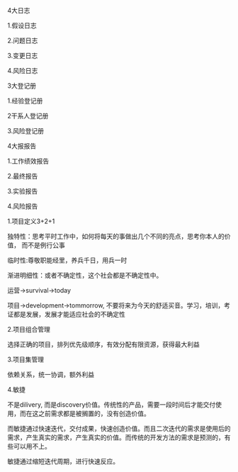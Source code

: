 4大日志

1.假设日志

2.问题日志

3.变更日志

4.风险日志

 

3大登记册

1.经验登记册

2干系人登记册

3.风险登记册

 

4大报报告

1.工作绩效报告

2.最终报告

3.实验报告

4.风险报告

 
1.项目定义3+2+1

独特性：思考平时工作中，如何将每天的事做出几个不同的亮点，思考你本人的价值， 而不是例行公事

临时性:尊敬职能经里，养兵千日，用兵一时

渐进明细性：或者不确定性，这个社会都是不确定性中。

运营->survival->today

项目->development->tommorrow, 不要将来为今天的舒适买音。学习，培训，考证都是发展，发展才能适应社会的不确定性

 

2.项目组合管理

选择正确的项目，排列优先级顺序，有效分配有限资源，获得最大利益

 

3.项目集管理

依赖关系，统一协调，额外利益

 

4.敏捷

不是dilivery,  而是discovery价值。传统性的产品，需要一段时间后才能交付使用，而在这之前需求都是被搁置的，没有创造价值。

而敏捷通过快速迭代，交付成果，快速创造价值。而且二次迭代的需求是使用后的需求，产生真实的需求，产生真实的价值。而传统的开发方法的需求是预测的，有些可以用不上。

敏捷通过缩短迭代周期，进行快速反应。
